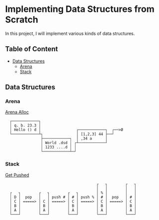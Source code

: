 # Implementing Data Structures from Scratch

In this project, I will implement various kinds of data structures.

## Table of Content

<!-- * [Preliminaries](#preliminaries) -->
- [Data Structures](#data-structures)
   - [Arena](#arena)
   - [Stack](#stack)

<!-- ## Preliminaries 

This project will follow the guidelines listed below:

* Functions will be, in principle, typeless, possible through `void*`;

* The first parameter will be a pointer to the structure in question;

* Functions will be name <code>\_\_*structure-name*\_*function-name*</code>, following _snake\_case_;

* Structures will be named <code>\_\_*Structure-name*</code>, following _PascalCasing_;

* The templating macro will be named <code>\_\_*structure-name*\_typedef</code>, it will have two arguments:
   * _`decl`_ is the _name_ for the new typed structure,
   * _`type`_ is the _type_ for typed structure;

* Templated functions will be `static inline` and be named <code>*type*\_*structure-name*\_*function-name*</code>

* The default structure, if it make sense for it exist, will be declared with <code>\_\_*structure-name*\_default</code>, the macro will have a _`prefix`_ for allow naming following <code>*prefix*\_default</code>

* Non-templating macros will check if a previous definition exists, so they are overridable, beware that overriding macros my lead to undefined or unwanted behavior

* Use of `size_t` for integer sizes. -->

## Data Structures

### Arena

[Arena Alloc](arena/)

```
  ┌────────────┐
  │ q. b. 23.3 │
  │ Hello () d │                ┌────────────┐  ┌──>Ø
  └────────────┴┐               │ [1,2,3] 44 ├──┘
                ├────────────┐  │ ,34 a      │
                │ World .dsd │ ┌┴────────────┘
                │ 1233 ....d │ │
                └────────────┴─┘
```

<!--
┌┬┐
├┼┤
│┴│
└─┘
-->

### Stack

[Get Pushed](stack/)

```
                                         ┌   ┐        ┌   ┐
                                         │   │        │   │
  ┌   ┐        ┌   ┐        ┌   ┐        │ % │        │   │
  │ D │  pop   │   │ push # │ # │ push % │ # │  pop   │ # │
  │ C │ =====> │ C │ =====> │ C │ =====> │ C │ =====> │ C │
  │ B │        │ B │        │ B │        │ B │        │ B │
  │ A │        │ A │        │ A │        │ A │        │ A │
  └───┘        └───┘        └───┘        └───┘        └───┘
```